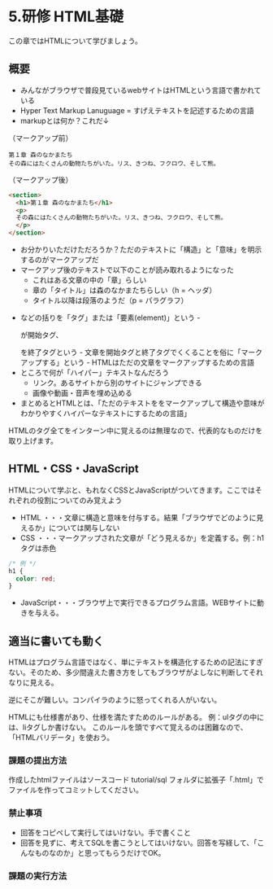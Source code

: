 # 5.研修 HTML基礎
この章ではHTMLについて学びましょう。

## 概要
- みんながブラウザで普段見ているwebサイトはHTMLという言語で書かれている
- Hyper Text Markup Lanuguage = すげえテキストを記述するための言語
- markupとは何か？これだ↓

（マークアップ前）
```text
第１章 森のなかまたち
その森にはたくさんの動物たちがいた。リス、きつね、フクロウ、そして熊。

```

（マークアップ後）
```html
<section>
  <h1>第１章 森のなかまたち</h1>
  <p>
  その森にはたくさんの動物たちがいた。リス、きつね、フクロウ、そして熊。
  </p>
</section>
```

- お分かりいただけただろうか？ただのテキストに「構造」と「意味」を明示するのがマークアップだ
- マークアップ後のテキストで以下のことが読み取れるようになった
    - これはある文章の中の「章」らしい
    - 章の「タイトル」は森のなかまたちらしい（h = ヘッダ）
    - タイトル以降は段落のようだ（p = パラグラフ）
- <p></p>などの括りを「タグ」または「要素(element)」という
    - <p> が開始タグ、</p>を終了タグという
    - 文章を開始タグと終了タグでくくることを俗に「マークアップする」という
    - HTMLはただの文章をマークアップするための言語
- ところで何が「ハイパー」テキストなんだろう
    - リンク。あるサイトから別のサイトにジャンプできる
    - 画像や動画・音声を埋め込める
- まとめるとHTMLとは、「ただのテキストををマークアップして構造や意味がわかりやすくハイパーなテキストにするための言語」

HTMLのタグ全てをインターン中に覚えるのは無理なので、代表的なものだけを取り上げます。

## HTML・CSS・JavaScript
HTMLについて学ぶと、もれなくCSSとJavaScriptがついてきます。ここではそれぞれの役割についてのみ覚えよう

- HTML ・・・文章に構造と意味を付与する。結果「ブラウザでどのように見えるか」については関与しない
- CSS ・・・マークアップされた文章が「どう見えるか」を定義する。例：h1タグは赤色

```css
/* 例 */
h1 {
  color: red;
}
```
- JavaScript・・・ブラウザ上で実行できるプログラム言語。WEBサイトに動きを与える。

## 適当に書いても動く
HTMLはプログラム言語ではなく、単にテキストを構造化するための記法にすぎない。そのため、多少間違えた書き方をしてもブラウザがよしなに判断してそれなりに見える。

逆にそこが難しい。コンパイラのように怒ってくれる人がいない。

HTMLにも仕様書があり、仕様を満たすためのルールがある。
例：ulタグの中には、liタグしか書けない。
このルールを頭ですべて覚えるのは困難なので、「HTMLバリデータ」を使おう。

### 課題の提出方法
作成したhtmlファイルはソースコード tutorial/sql フォルダに拡張子「.html」でファイルを作ってコミットしてください。

### 禁止事項
- 回答をコピペして実行してはいけない。手で書くこと
- 回答を見ずに、考えてSQLを書こうとしてはいけない。回答を写経して、「こんなものなのか」と思ってもらうだけでOK。

### 課題の実行方法

